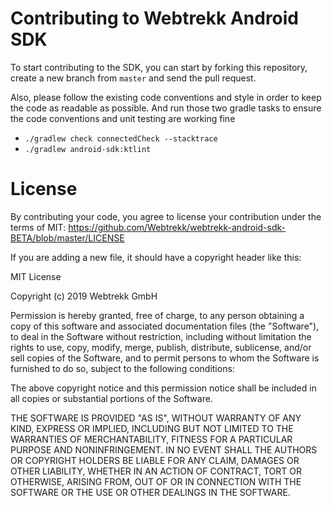 # Contributing to Webtrekk Android SDK

To start contributing to the SDK, you can start by forking this repository, create a new branch from `master` and send the pull request.

Also, please follow the existing code conventions and style in order to keep the code as readable as possible.
And run those two gradle tasks to ensure the code conventions and unit testing are working fine
* `./gradlew check connectedCheck --stacktrace`
* `./gradlew android-sdk:ktlint`

# License 

By contributing your code, you agree to license your contribution under the terms of MIT:
https://github.com/Webtrekk/webtrekk-android-sdk-BETA/blob/master/LICENSE

If you are adding a new file, it should have a copyright header like this:

MIT License

Copyright (c) 2019 Webtrekk GmbH

Permission is hereby granted, free of charge, to any person obtaining a copy
of this software and associated documentation files (the "Software"), to deal
in the Software without restriction, including without limitation the rights
to use, copy, modify, merge, publish, distribute, sublicense, and/or sell
copies of the Software, and to permit persons to whom the Software is
furnished to do so, subject to the following conditions:

The above copyright notice and this permission notice shall be included in all
copies or substantial portions of the Software.

THE SOFTWARE IS PROVIDED "AS IS", WITHOUT WARRANTY OF ANY KIND, EXPRESS OR
IMPLIED, INCLUDING BUT NOT LIMITED TO THE WARRANTIES OF MERCHANTABILITY,
FITNESS FOR A PARTICULAR PURPOSE AND NONINFRINGEMENT. IN NO EVENT SHALL THE
AUTHORS OR COPYRIGHT HOLDERS BE LIABLE FOR ANY CLAIM, DAMAGES OR OTHER
LIABILITY, WHETHER IN AN ACTION OF CONTRACT, TORT OR OTHERWISE, ARISING FROM,
OUT OF OR IN CONNECTION WITH THE SOFTWARE OR THE USE OR OTHER DEALINGS IN THE
SOFTWARE.

